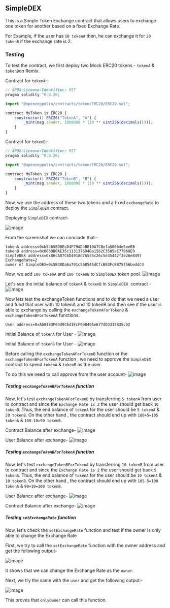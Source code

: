 ## SimpleDEX

This is a Simple Token Exchange contract that allows users to exchange one token for another based on a fixed Exchange Rate.

For Example, if the user has `10 tokenA` then, he can exchange it for `20 tokenB` if the exchange rate is 2.


### Testing

To test the contract, we first deploy two Mock ERC20 tokens - `tokenA` & `tokenB`on Remix.

Contract for `tokenA`:-

```js
// SPDX-License-Identifier: MIT
pragma solidity ^0.8.20;

import "@openzeppelin/contracts/token/ERC20/ERC20.sol";

contract MyToken is ERC20 {
    constructor() ERC20("TokenA", "A") {
        _mint(msg.sender, 1000000 * (10 ** uint256(decimals())));
    }
}
```

Contract for `tokenB`:-
```js
// SPDX-License-Identifier: MIT
pragma solidity ^0.8.20;

import "@openzeppelin/contracts/token/ERC20/ERC20.sol";

contract MyToken is ERC20 {
    constructor() ERC20("TokenB", "B") {
        _mint(msg.sender, 1000000 * (10 ** uint256(decimals())));
    }
}
```

Now, we use the address of these two tokens and a fixed `exchangeRate` to deploy the `SimpleDEX` contract.

Deploying `SimpleDEX` contract-

![image](https://github.com/user-attachments/assets/7ee3b0e2-70d7-4131-a725-f5e0c28fb90e)


From the screenshot we can conclude that:-
```
tokenA address=0xb5465ED8EcD4F79dD4BE10A7C8e7a50664e5eeEB
tokenB address=0x8059B0AE35c113137694Ba15b2C3585aE77Bb8E9
SimpleDEX address=0x86cA07C6D491Ad7A535c26c5e35442f3e26e8497
ExchangeRate=2
owner of SimpleDEX=0x5B38Da6a701c568545dCfcB03FcB875f56beddC4
```

Now, we add `100 tokenA` and `100 tokenB` to `SimpleDEX` token pool.
![image](https://github.com/user-attachments/assets/b3b38c4f-3e2a-4005-ae20-433857f74de4)


Let's see the initial balance of `tokenA` & `tokenB` in `SimpleDEX `contract -
![image](https://github.com/user-attachments/assets/e779bdfe-c34c-43a3-9dec-3b06b504c8e2)


Now lets test the exchangeToken functions and to do that we need a user and fund that user with 10 tokenA and 10 tokenB and then see if the user is able to exchange by calling the `exchangeTokenAForTokenB` & `exchangeTokenBForTokenA` functions.

```
User address=0xAb8483F64d9C6d1EcF9b849Ae677dD3315835cb2
```

Initial Balance of `tokenA` for User -
![image](https://github.com/user-attachments/assets/07eb029e-b4f2-47ec-88c0-a4cb5f45e4e2)


Initial Balance of `tokenB` for User -
![image](https://github.com/user-attachments/assets/1384accb-31f9-447a-8024-0ac845b6965e)


Before calling the `exchangeTokenAForTokenB` function or the `exchangeTokenBForTokenA` function , we need to approve the `SimpleDEX` contract to spend `tokenA` & `tokenB` as the user.

To do this we need to call approve from the user account-
![image](https://github.com/user-attachments/assets/439619bd-660d-4f15-89f2-44e9482abd68)

##### Testing `exchangeTokenBForTokenA` function

Now, let's test `exchangeTokenAForTokenB` by transferring `5 tokenA` from user to contract and since the `Exchange Rate is 2` the user should get back `10 tokenB`. Thus, the end balance of `tokenA` for the user should be `5 tokenA` &` 20 tokenB`. On the other hand , the contract should end up with `100+5=105 tokenA` & `100-10=90 tokenB`.

Contract Balance after exchange-
![image](https://github.com/user-attachments/assets/27fa3f12-5735-439d-839c-004e471383c6)


User Balance after exchange-
![image](https://github.com/user-attachments/assets/7a67c7d9-2423-4863-9665-1aa1ab75328c)


##### Testing `exchangeTokenBForTokenA` function

Now, let's test `exchangeTokenBForTokenA` by transferring `10 tokenB` from user to contract and since the `Exchange Rate is 2` the user should get back `5 tokenA`. Thus, the end balance of `tokenA` for the user should be `10 tokenA` & `10 tokenB`. On the other hand , the contract should end up with `105-5=100 tokenA` & `90+10=100 tokenB`.

User Balance after exchange-
![image](https://github.com/user-attachments/assets/b0f0643f-5f17-4d37-bf72-b62c0353d5cf)

Contract Balance after exchange-
![image](https://github.com/user-attachments/assets/929075ac-7f31-4c00-bac5-3191af06eb5b)




##### Testing `setExchangeRate` function 

Now, let's check the `setExchangeRate` function and test if the owner is only able to change the Exchange Rate

First, we try to call the `setExchangeRate` function with the owner address and get the following output-

![image](https://github.com/user-attachments/assets/cb133979-164c-4b77-aa68-431c838d3d22)


It shows that we can change the Exchange Rate as the `owner`.

Next, we try the same with the `user` and get the following output:-

![image](https://github.com/user-attachments/assets/5593c4c7-4a75-4f5d-b246-d2b27c650a4d)


This proves that `onlyOwner` can call this function.
